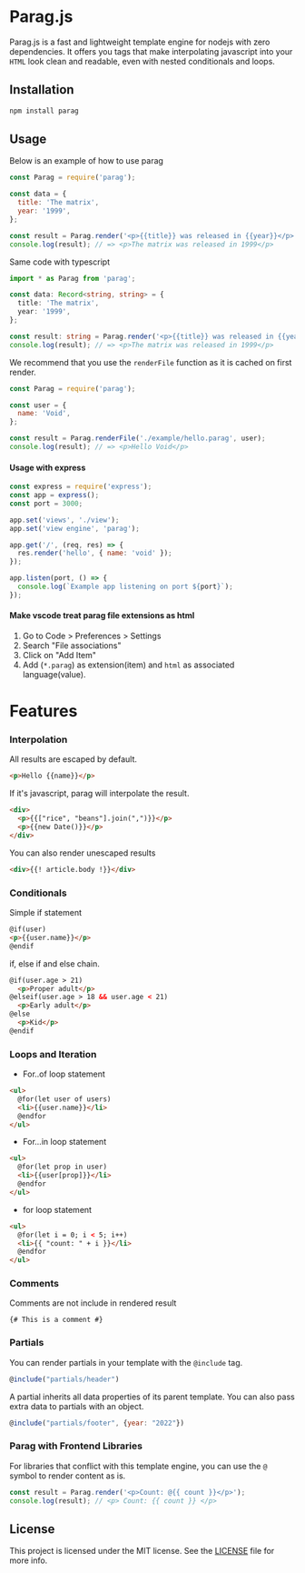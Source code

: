 # Parag.js

Parag.js is a fast and lightweight template engine for nodejs with zero dependencies. It offers you tags that make interpolating javascript into your `HTML` look clean and readable, even with nested conditionals and loops.

## Installation

```bash
npm install parag
```

## Usage

Below is an example of how to use parag

```js
const Parag = require('parag');

const data = {
  title: 'The matrix',
  year: '1999',
};

const result = Parag.render('<p>{{title}} was released in {{year}}</p>', data);
console.log(result); // => <p>The matrix was released in 1999</p>
```

Same code with typescript

```ts
import * as Parag from 'parag';

const data: Record<string, string> = {
  title: 'The matrix',
  year: '1999',
};

const result: string = Parag.render('<p>{{title}} was released in {{year}}</p>', data);
console.log(result); // => <p>The matrix was released in 1999</p>
```

We recommend that you use the `renderFile` function as it is cached on first render.

```js
const Parag = require('parag');

const user = {
  name: 'Void',
};

const result = Parag.renderFile('./example/hello.parag', user);
console.log(result); // => <p>Hello Void</p>
```

#### Usage with express

```js
const express = require('express');
const app = express();
const port = 3000;

app.set('views', './view');
app.set('view engine', 'parag');

app.get('/', (req, res) => {
  res.render('hello', { name: 'void' });
});

app.listen(port, () => {
  console.log(`Example app listening on port ${port}`);
});
```

#### Make vscode treat parag file extensions as html

1. Go to Code > Preferences > Settings
2. Search "File associations"
3. Click on "Add Item"
4. Add (`*.parag`) as extension(item) and `html` as associated language(value).

# Features

### Interpolation

All results are escaped by default.

```html
<p>Hello {{name}}</p>
```

If it's javascript, parag will interpolate the result.

```html
<div>
  <p>{{["rice", "beans"].join(",")}}</p>
  <p>{{new Date()}}</p>
</div>
```

You can also render unescaped results

```html
<div>{{! article.body !}}</div>
```

### Conditionals

Simple if statement

```html
@if(user)
<p>{{user.name}}</p>
@endif
```

if, else if and else chain.

```html
@if(user.age > 21)
  <p>Proper adult</p>
@elseif(user.age > 18 && user.age < 21)
  <p>Early adult</p>
@else
  <p>Kid</p>
@endif
```

### Loops and Iteration

- For..of loop statement

```html
<ul>
  @for(let user of users)
  <li>{{user.name}}</li>
  @endfor
</ul>
```

- For...in loop statement

```html
<ul>
  @for(let prop in user)
  <li>{{user[prop]}}</li>
  @endfor
</ul>
```

- for loop statement

```html
<ul>
  @for(let i = 0; i < 5; i++)
  <li>{{ "count: " + i }}</li>
  @endfor
</ul>
```

### Comments
Comments are not include in rendered result
```
{# This is a comment #}
```

### Partials

You can render partials in your template with the `@include` tag.

```js
@include("partials/header")
```

A partial inherits all data properties of its parent template. You can also pass extra data to partials with an object.

```js
@include("partials/footer", {year: "2022"})
```

### Parag with Frontend Libraries
For libraries that conflict with this template engine, you can use the `@` symbol to render content as is.

```js
const result = Parag.render('<p>Count: @{{ count }}</p>');
console.log(result); // <p> Count: {{ count }} </p>
```


## License

This project is licensed under the MIT license. See the [LICENSE](LICENSE) file for more info.
